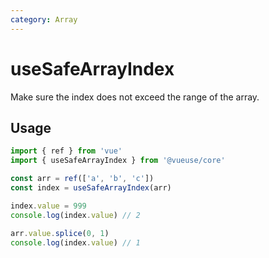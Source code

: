 ```yaml
---
category: Array
---
```


# useSafeArrayIndex

Make sure the index does not exceed the range of the array.

## Usage

```ts
import { ref } from 'vue'
import { useSafeArrayIndex } from '@vueuse/core'

const arr = ref(['a', 'b', 'c'])
const index = useSafeArrayIndex(arr)

index.value = 999
console.log(index.value) // 2

arr.value.splice(0, 1)
console.log(index.value) // 1
```
